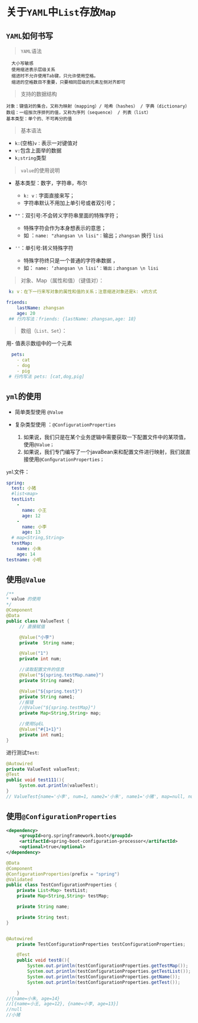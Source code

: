 # 关于``YAML``中``List``存放``Map``

## ``YAML``如何书写

> ``YAML``语法
```
  大小写敏感
  使用缩进表示层级关系
  缩进时不允许使用Tab键，只允许使用空格。
  缩进的空格数目不重要，只要相同层级的元素左侧对齐即可
```
> 支持的数据结构
```
对象：键值对的集合，又称为映射（mapping）/ 哈希（hashes） / 字典（dictionary）
数组：一组按次序排列的值，又称为序列（sequence） / 列表（list）
基本类型：单个的、不可再分的值
```
> 基本语法
- ``k:``(空格)``v：``表示一对键值对
- ``v:``包含上面举的数据
- ``k;string``类型

> ``value``的使用说明

- 基本类型：数字，字符串，布尔

    - ``k: v：``字面直接来写；
    - 字符串默认不用加上单引号或者双引号；
- ``""``：双引号:不会转义字符串里面的特殊字符；

     - 特殊字符会作为本身想表示的意思；
     - 如 ：``name: "zhangsan \n lisi"：``输出；``zhangsan`` 换行 ``lisi``
- ``''``：单引号:转义特殊字符

     - 特殊字符终只是一个普通的字符串数据 ，
     - 如： ``name: ‘zhangsan \n lisi’：输出；zhangsan \n lisi ``

> 对象、Map（属性和值）（键值对）：
```yml
 k: v：在下一行来写对象的属性和值的关系；注意缩进对象还是k: v的方式

friends: 
 	lastName: zhangsan          
 	age: 20
 ## 行内写法：friends: {lastName: zhangsan,age: 18}
```

> 数组（``List、Set``）：

用- 值表示数组中的一个元素
```yml
  pets:  
 	‐ cat  
 	‐ dog  
 	‐ pig
 # 行内写法 pets: [cat,dog,pig]
```

## ``yml``的使用

- 简单类型使用 ``@Value``

- 复杂类型使用 ：``@ConfigurationProperties``

  1. 如果说，我们只是在某个业务逻辑中需要获取一下配置文件中的某项值，使用``@Value；`` 
  2. 如果说，我们专门编写了一个javaBean来和配置文件进行映射，我们就直接使用``@ConﬁgurationProperties；``

``yml``文件：
```yml
spring:
  test: 小猪
  #list<map>
  testList:
    -
      name: 小王
      age: 12
    -
      name: 小李
      age: 13
  # map<String,String>
  testMap:
    name: 小朱
    age: 14
testname: 小明
```
## 使用``@Value``
```java
/**
* value 的使用
*/
@Component
@Data
public class ValueTest {
     // 直接赋值

     @Value("小李")
     private  String name;

     @Value("1")
     private int num;

     //读取配置文件的信息
     @Value("${spring.testMap.name}")
     private String name2;

     @Value("${spring.test}")
     private String name1;
     //报错
     //@Value("${spring.testMap}")
     private Map<String,String> map;

     //使用SpEL
     @Value("#{1+1}")
     private int num1;
}
```
进行测试``Test``:

```java
@Autowired
private ValueTest valueTest;
@Test
public void test111(){
     System.out.println(valueTest);
}
// ValueTest{name='小李', num=1, name2='小朱', name1='小猪', map=null, num1=2}
```
## 使用``@ConfigurationProperties``
```xml
<dependency>         
     <groupId>org.springframework.boot</groupId>              					
     <artifactId>spring‐boot‐configuration‐processor</artifactId>              
     <optional>true</optional>              
</dependency>
```
```java
@Data
@Component
@ConfigurationProperties(prefix = "spring")
@Validated
public class TestConfigurationProperties {
    private List<Map> testList;
    private Map<String,String> testMap;

    private String name;

    private String test;
}
```
```java

@Autowired
    private TestConfigurationProperties testConfigurationProperties;

    @Test
    public void test8(){
        System.out.println(testConfigurationProperties.getTestMap());
        System.out.println(testConfigurationProperties.getTestList());
        System.out.println(testConfigurationProperties.getName());
        System.out.println(testConfigurationProperties.getTest());

    }
//{name=小朱, age=14}
//[{name=小王, age=12}, {name=小李, age=13}]
//null
//小猪
```





